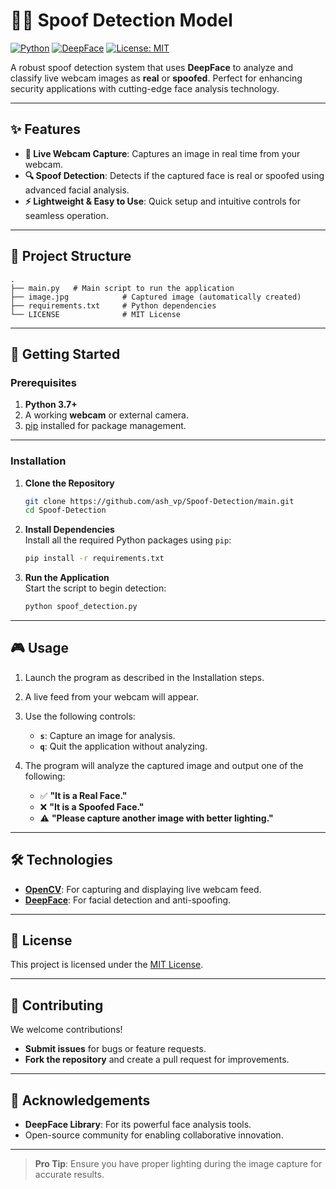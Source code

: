# 🕵️‍♂️ Spoof Detection Model

[![Python](https://img.shields.io/badge/Python-3.7%2B-blue)](https://www.python.org/)
[![DeepFace](https://img.shields.io/badge/DeepFace-Enabled-orange)](https://github.com/serengil/deepface)
[![License: MIT](https://img.shields.io/badge/License-MIT-green.svg)](https://opensource.org/licenses/MIT)

A robust spoof detection system that uses **DeepFace** to analyze and classify live webcam images as **real** or **spoofed**. Perfect for enhancing security applications with cutting-edge face analysis technology.  

---

## ✨ Features  

- **📸 Live Webcam Capture**: Captures an image in real time from your webcam.  
- **🔍 Spoof Detection**: Detects if the captured face is real or spoofed using advanced facial analysis.  
- **⚡ Lightweight & Easy to Use**: Quick setup and intuitive controls for seamless operation.  

---

## 📂 Project Structure  

```plaintext
.
├── main.py   # Main script to run the application
├── image.jpg            # Captured image (automatically created)
├── requirements.txt     # Python dependencies
└── LICENSE              # MIT License
```

---

## 🚀 Getting Started  

### Prerequisites  

1. **Python 3.7+**  
2. A working **webcam** or external camera.  
3. [pip](https://pip.pypa.io/en/stable/) installed for package management.  

---

### Installation  

1. **Clone the Repository**  
   ```bash
   git clone https://github.com/ash_vp/Spoof-Detection/main.git
   cd Spoof-Detection
   ```

2. **Install Dependencies**  
   Install all the required Python packages using `pip`:  
   ```bash
   pip install -r requirements.txt
   ```

3. **Run the Application**  
   Start the script to begin detection:  
   ```bash
   python spoof_detection.py
   ```

---

## 🎮 Usage  

1. Launch the program as described in the Installation steps.  
2. A live feed from your webcam will appear.  
3. Use the following controls:  
   - **`s`**: Capture an image for analysis.  
   - **`q`**: Quit the application without analyzing.  

4. The program will analyze the captured image and output one of the following:  
   - ✅ **"It is a Real Face."**  
   - ❌ **"It is a Spoofed Face."**  
   - ⚠️ **"Please capture another image with better lighting."**  

---

## 🛠️ Technologies  

- **[OpenCV](https://opencv.org/)**: For capturing and displaying live webcam feed.  
- **[DeepFace](https://github.com/serengil/deepface)**: For facial detection and anti-spoofing.  

---

## 📜 License  

This project is licensed under the [MIT License](LICENSE).  

---

## 🤝 Contributing  

We welcome contributions!  
- **Submit issues** for bugs or feature requests.  
- **Fork the repository** and create a pull request for improvements.  

---

## 📣 Acknowledgements  

- **DeepFace Library**: For its powerful face analysis tools.  
- Open-source community for enabling collaborative innovation.  

---

> **Pro Tip**: Ensure you have proper lighting during the image capture for accurate results.  
